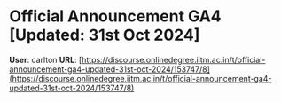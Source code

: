 # Official Announcement GA4 [Updated: 31st Oct 2024]

**User**: carlton
**URL**: [https://discourse.onlinedegree.iitm.ac.in/t/official-announcement-ga4-updated-31st-oct-2024/153747/8](https://discourse.onlinedegree.iitm.ac.in/t/official-announcement-ga4-updated-31st-oct-2024/153747/8)


